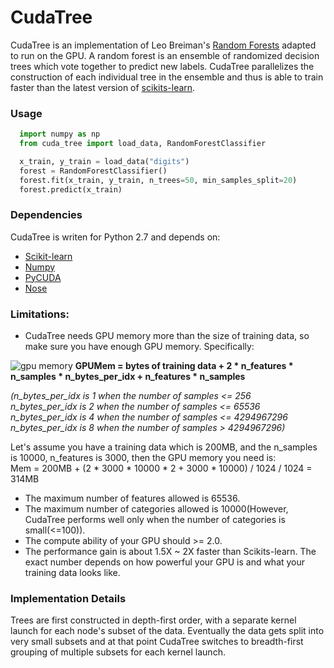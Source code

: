 CudaTree
==================

CudaTree is an implementation of Leo Breiman's [Random Forests](http://www.stat.berkeley.edu/~breiman/RandomForests/cc_home.htm)
adapted to run on the GPU. 
A random forest is an ensemble of randomized decision trees which  vote together to predict new labels.
CudaTree parallelizes the construction of each individual tree in the ensemble and thus is able to train faster than 
the latest version of [scikits-learn](http://scikit-learn.org/stable/modules/tree.html). 

### Usage


```python
  import numpy as np
  from cuda_tree import load_data, RandomForestClassifier

  x_train, y_train = load_data("digits")
  forest = RandomForestClassifier()
  forest.fit(x_train, y_train, n_trees=50, min_samples_split=20)
  forest.predict(x_train)
```

### Dependencies 

CudaTree is writen for Python 2.7 and depends on:

* [Scikit-learn](http://scikit-learn.org/stable/)
* [Numpy](http://www.scipy.org/install.html)
* [PyCUDA](http://documen.tician.de/pycuda/#)
* [Nose](https://nose.readthedocs.org/en/latest/)


### Limitations:
* CudaTree needs GPU memory more than the size of training data, so make sure you have enough GPU memory.
  Specifically:

<!-- 
\mathrm{GPU}\;\mathrm{memory}\;\mathrm{in}\;\mathrm{bytes} = \mathit{DatasetSize} + 2\cdot \mathit{Samples} \cdot \mathit{Features} \cdot \left\lceil \frac{\log_2 \mathit{Samples}}{8} \right\rceil + \mathit{Features} \cdot \mathit{Samples}
-->
![gpu memory](https://github.com/EasonLiao/CudaTree/doc/gpumem.png)
  <b>GPUMem = bytes of training data + 2 * n_features * n_samples * n_bytes_per_idx + n_features * n_samples</b>
    
  <i>(n_bytes_per_idx is 1 when the number of samples <= 256
  <br />
  n_bytes_per_idx is 2 when the number of samples <= 65536
  <br />
  n_bytes_per_idx is 4 when the number of samples <= 4294967296 
  <br />
  n_bytes_per_idx is 8 when the number of samples > 4294967296)</i>
  <br/>
 
  Let's assume you have a training data which is 200MB, and the n_samples is 10000, n_features is 3000, then the 
  GPU memory you need is:<br />
  Mem = 200MB + (2 * 3000 * 10000 * 2 + 3000 * 10000) / 1024 / 1024 = 314MB

* The maximum number of features allowed is 65536.
* The maximum number of categories allowed is 10000(However, CudaTree performs well only when the number of categories is small(<=100)).
* The compute ability of your GPU should >= 2.0.
* The performance gain is about 1.5X ~ 2X faster than Scikits-learn. The exact number depends on how powerful your GPU is and what your training data looks like. 



### Implementation Details 

Trees are first constructed in depth-first order, with a separate kernel launch for each node's subset of the data. 
Eventually the data gets split into very small subsets and at that point CudaTree switches to breadth-first grouping
of multiple subsets for each kernel launch. 


